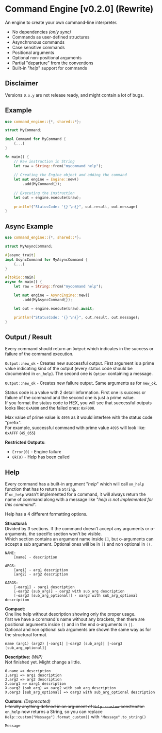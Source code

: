 # Command Engine [v0.2.0] (Rewrite)
An engine to create your own command-line interpreter. <br>
- No dependencies *(only sync)*
- Commands as user-defined structures
- Asynchronous commands
- Case sensitive commands
- Positional arguments
- Optional non-positional arguments
- Partial "departure" from the conventions
- Built-in "*help*" support for commands

## Disclaimer
Versions `0.x.y` are not release ready, and might contain a lot of bugs. <br>

## Example
```rust
use command_engine::{*, shared::*};

struct MyCommand;

impl Command for MyCommand {
    (...)
}

fn main() {
    // Raw instruction in String 
    let raw = String::from("mycommand help");
    
    // Creating the Engine object and adding the command
    let mut engine = Engine::new()
        .add(MyCommand{});
    
    // Executing the instruction
    let out = engine.execute(&raw);
    
    println!("StatusCode: '{}'\n{}", out.result, out.message)
}
```

## Async Example
```rust
use command_engine::{*, shared::*};

struct MyAsyncCommand;

#[async_trait]
impl AsyncCommand for MyAsyncCommand {
    (...)
}

#[tokio::main]
async fn main() {
    let raw = String::from("mycommand help");

    let mut engine = AsyncEngine::new()
        .add(MyAsyncCommand{});

    let out = engine.execute(&raw).await;

    println!("StatusCode: '{}'\n{}", out.result, out.message);
}
```

## Output / Result
Every command should return an `Output` which indicates in the success or failure of the command execution.

`Output::new_ok` - Creates new successful output. First argument is a prime value indicating kind of the output (every status code should be documented in `on_help`). The second one is `Option` containing a message. 

`Output::new_ok` - Creates new failure output. Same arguments as for `new_ok`. 

Status code is a value with 2 detail information. First one is success or failure of the command and the second one is just a prime value.<br>
If you format the status code to HEX, you will see that successful outputs looks like: `0xA000` and the failed ones: `0xF000`.

Max value of prime value is `4095` as it would interfere with the status code "prefix". <br>
For example, successful command with prime value `4095` will look like: `0xAFFF` (`45_055`)

**Restricted Outputs:**
- `Error(0)` - Engine failure
- `Ok(0)` - Help has been called

## Help
Every command has a built-in argument "*help*" which will call `on_help` function that has to return a `String`. <br>
If `on_help` wasn't implemented for a command, it will always return the name of command along with a message like "*help is not implemented for this command*".

Help has a 4 different formatting options.

__**Structural:**__ <br>
Divided by 3 sections. If the command doesn't accept any arguments or o-arguments, the specific section won't be visible. <br>
Which section contains an argument name inside `[]`, but o-arguments can accept a sub argument. Optional ones will be in `[]` and non optional in `()`.
```
NAME:
	[name] - description

ARGS:
	[arg1] - arg1 description
	[arg2] - arg2 description

OARGS:
	[-oarg1] - oarg1 description
	[-oarg2 (sub_arg)] - oarg2 with sub_arg description
	[-oarg3 [sub_arg_optional]] - oarg3 with sub_arg_optional description
```

__**Compact:**__ <br>
One line help without description showing only the proper usage.<br>
first we have a command's name without any brackets, then there are positional arguments inside `()` and in the end o-arguments in `||`.<br>
Optional and non optional sub arguments are shown the same way as for the structural format. 
```
name (arg1) (arg2) |-oarg1| |-oarg2 (sub_arg)| |-oarg3 [sub_arg_optional]|
```

__**Descriptive:**__ *(WIP)* <br>
Not finished yet. Might change a little.
```
0.name => description
1.arg1 => arg1 description
2.arg2 => arg2 description
X.oarg1 => oarg1 description
X.oarg2 (sub_arg) => oarg2 with sub_arg description
X.oarg3 [sub_arg_optional] => oarg3 with sub_arg_optional description
```

__**Custom:**__  *(Deprecated)* <br>
~~Literally anything defined in an argument of `Help::custom` constructor.~~ <br>
`on_help` now returns a String, so you can replace `Help::custom("Message").format_custom()` with `"Message".to_string()`
```
Message
```
